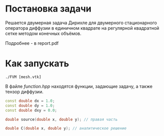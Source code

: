 # Постановка задачи
Решается двумерная задача Дирихле для двумерного стационарного оператора диффузии
в единичном квадрате на регулярной квадратной сетке методом конечных объёмов.

Подробнее - в report.pdf

# Как запускать
```console
./FVM [mesh.vtk]
```
В файле _function.hpp_ находятся функции, задающие задачу, а также тензор диффузии.

```C++
const double dx = 1.0;
const double dy = 1.0;
const double dxy = 0.0;

double source(double x, double y); // правая часть

double C(double x, double y); // аналитическое решение

```